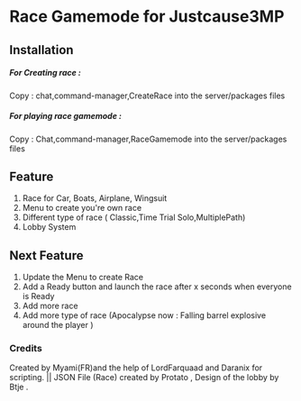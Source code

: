 # Race Gamemode for Justcause3MP


## Installation

##### For Creating race :
Copy : chat,command-manager,CreateRace into the server/packages files

##### For playing race gamemode :
Copy : Chat,command-manager,RaceGamemode into the server/packages files

## Feature

1. Race for Car, Boats, Airplane, Wingsuit
2. Menu to create you're own race
3. Different type of race ( Classic,Time Trial Solo,MultiplePath)
4. Lobby System

## Next Feature
1. Update the Menu to create Race
2. Add a Ready button and launch the race after x seconds when everyone is Ready
3. Add more race
4. Add more type of race (Apocalypse now : Falling barrel explosive around the player )


### Credits

Created by Myami(FR)and the help of LordFarquaad and Daranix for scripting. || JSON File (Race) created by Protato , Design of the lobby by Btje .

